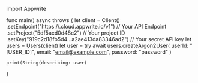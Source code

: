 import Appwrite

func main() async throws {
    let client = Client()
      .setEndpoint("https://<REGION>.cloud.appwrite.io/v1") // Your API Endpoint
      .setProject("5df5acd0d48c2") // Your project ID
      .setKey("919c2d18fb5d4...a2ae413da83346ad2") // Your secret API key
    let users = Users(client)
    let user = try await users.createArgon2User(
        userId: "[USER_ID]",
        email: "email@example.com",
        password: "password"
    )

    print(String(describing: user)
}
